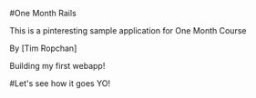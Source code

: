 #One Month Rails

This is a pinteresting sample application for One Month Course

By [Tim Ropchan]

Building my first webapp!

#Let's see how it goes YO!